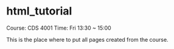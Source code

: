 # html_tutorial
Course: CDS 4001
Time: Fri 13:30 ~ 15:00

This is the place where to put all pages created from the course.